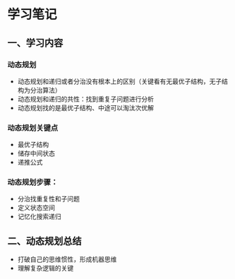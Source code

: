 学习笔记
====
## 一、学习内容
### 动态规划
 * 动态规划和递归或者分治没有根本上的区别（关键看有无最优子结构，无子结构为分治算法）
 * 动态规划和递归的共性：找到重复子问题进行分析
 * 动态规划找的是最优子结构、中途可以淘汰次优解
 
### 动态规划关键点
 * 最优子结构
 * 储存中间状态
 * 递推公式

### 动态规划步骤：
  * 分治找重复性和子问题
  * 定义状态空间
  * 记忆化搜索递归

## 二、动态规划总结
 * 打破自己的思维惯性，形成机器思维
 * 理解复杂逻辑的关键
 
 
